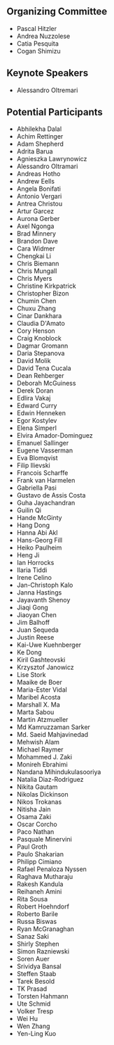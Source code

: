 ## Organizing Committee
* Pascal Hitzler
* Andrea Nuzzolese
* Catia Pesquita
* Cogan Shimizu

## Keynote Speakers
* Alessandro Oltremari

## Potential Participants
* Abhilekha Dalal
* Achim Rettinger
* Adam Shepherd
* Adrita Barua
* Agnieszka Lawrynowicz
* Alessandro Oltramari
* Andreas Hotho     
* Andrew Eells
* Angela Bonifati
* Antonio Vergari
* Antrea Christou
* Artur Garcez
* Aurona Gerber
* Axel Ngonga
* Brad Minnery
* Brandon Dave
* Cara Widmer
* Chengkai Li 
* Chris Biemann
* Chris Mungall
* Chris Myers
* Christine Kirkpatrick
* Christopher Bizon
* Chumin Chen
* Chuxu Zhang        
* Cinar Dankhara
* Claudia D'Amato
* Cory Henson
* Craig Knoblock
* Dagmar Gromann
* Daria Stepanova
* David Molik
* David Tena Cucala
* Dean Rehberger
* Deborah McGuiness
* Derek Doran
* Edlira Vakaj
* Edward Curry
* Edwin Henneken
* Egor Kostylev
* Elena Simperl
* Elvira Amador-Dominguez
* Emanuel Sallinger
* Eugene Vasserman
* Eva Blomqvist
* Filip Ilievski
* Francois Scharffe
* Frank van Harmelen
* Gabriella Pasi
* Gustavo de Assis Costa
* Guha Jayachandran
* Guilin Qi 
* Hande McGinty
* Hang Dong
* Hanna Abi Akl
* Hans-Georg Fill
* Heiko Paulheim
* Heng Ji
* Ian Horrocks
* Ilaria Tiddi
* Irene Celino
* Jan-Christoph Kalo
* Janna Hastings
* Jayavanth Shenoy
* Jiaqi Gong
* Jiaoyan Chen
* Jim Balhoff
* Juan Sequeda
* Justin Reese
* Kai-Uwe Kuehnberger
* Ke Dong
* Kiril Gashteovski
* Krzysztof Janowicz
* Lise Stork
* Maaike de Boer
* Maria-Ester Vidal
* Maribel Acosta
* Marshall X. Ma
* Marta Sabou
* Martin Atzmueller
* Md Kamruzzaman Sarker
* Md. Saeid Mahjavinedad
* Mehwish Alam
* Michael Raymer
* Mohammed J. Zaki
* Monireh Ebrahimi
* Nandana Mihindukulasooriya
* Natalia Diaz-Rodriguez
* Nikita Gautam
* Nikolas Dickinson
* Nikos Trokanas
* Nitisha Jain
* Osama Zaki
* Oscar Corcho
* Paco Nathan
* Pasquale Minervini
* Paul Groth
* Paulo Shakarian
* Philipp Cimiano
* Rafael Penaloza Nyssen
* Raghava Mutharaju
* Rakesh Kandula
* Reihaneh Amini
* Rita Sousa
* Robert Hoehndorf       
* Roberto Barile
* Russa Biswas
* Ryan McGranaghan
* Sanaz Saki
* Shirly Stephen
* Simon Razniewski
* Soren Auer
* Srividya Bansal
* Steffen Staab
* Tarek Besold
* TK Prasad
* Torsten Hahmann 
* Ute Schmid
* Volker Tresp
* Wei Hu
* Wen Zhang
* Yen-Ling Kuo